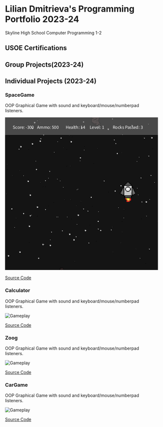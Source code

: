# Lilian Dmitrieva's Programming Portfolio 2023-24
Skyline High School Computer Programming 1-2

## USOE Certifications

## Group Projects(2023-24)

## Individual Projects (2023-24)


### SpaceGame
OOP Graphical Game with sound and keyboard/mouse/numberpad listeners.

![Gameplay](https://github.com/LilianDm/programmingportfolio/blob/main/images/sg1.png?raw=true)

[Source Code](https://github.com/LilianDm/programmingportfolio/blob/main/src/SpaceGame.zip)

### Calculator
OOP Graphical Game with sound and keyboard/mouse/numberpad listeners.

![Gameplay]()

[Source Code](https://github.com/LilianDm/programmingportfolio/blob/main/src/CalcKeyboard.zip)

### Zoog
OOP Graphical Game with sound and keyboard/mouse/numberpad listeners.

![Gameplay]()

[Source Code](https://github.com/LilianDm/programmingportfolio/blob/main/src/Zoog.zip)

### CarGame
OOP Graphical Game with sound and keyboard/mouse/numberpad listeners.

![Gameplay]()

[Source Code]()
